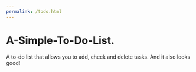 ```yaml
---
permalink: /todo.html
---
```

# A-Simple-To-Do-List.
A to-do list that allows you to add, check and delete tasks. And it also looks good!
